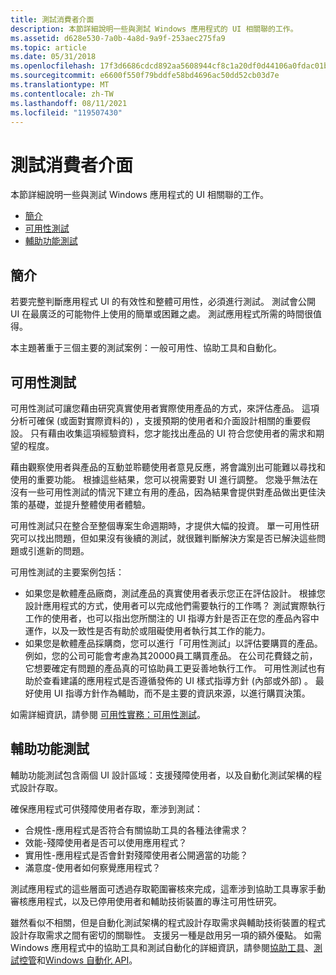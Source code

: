 ```yaml
---
title: 測試消費者介面
description: 本節詳細說明一些與測試 Windows 應用程式的 UI 相關聯的工作。
ms.assetid: d628e530-7a0b-4a8d-9a9f-253aec275fa9
ms.topic: article
ms.date: 05/31/2018
ms.openlocfilehash: 17f3d6686cdcd892aa5608944cf8c1a20df0d44106a0fdac01b2bbbd855fe523
ms.sourcegitcommit: e6600f550f79bddfe58bd4696ac50dd52cb03d7e
ms.translationtype: MT
ms.contentlocale: zh-TW
ms.lasthandoff: 08/11/2021
ms.locfileid: "119507430"
---
```

# <a name="testing-a-user-interface"></a>測試消費者介面

本節詳細說明一些與測試 Windows 應用程式的 UI 相關聯的工作。

-   [簡介](#introduction)
-   [可用性測試](#usability-testing)
-   [輔助功能測試](#accessibility-testing)

## <a name="introduction"></a>簡介

若要完整判斷應用程式 UI 的有效性和整體可用性，必須進行測試。 測試會公開 UI 在最廣泛的可能物件上使用的簡單或困難之處。 測試應用程式所需的時間很值得。

本主題著重于三個主要的測試案例：一般可用性、協助工具和自動化。

## <a name="usability-testing"></a>可用性測試

可用性測試可讓您藉由研究真實使用者實際使用產品的方式，來評估產品。 這項分析可確保 (或面對實際資料的) ，支援預期的使用者和介面設計相關的重要假設。 只有藉由收集這項經驗資料，您才能找出產品的 UI 符合您使用者的需求和期望的程度。

藉由觀察使用者與產品的互動並聆聽使用者意見反應，將會識別出可能難以尋找和使用的重要功能。 根據這些結果，您可以視需要對 UI 進行調整。 您幾乎無法在沒有一些可用性測試的情況下建立有用的產品，因為結果會提供對產品做出更佳決策的基礎，並提升整體使用者體驗。

可用性測試只在整合至整個專案生命週期時，才提供大幅的投資。 單一可用性研究可以找出問題，但如果沒有後續的測試，就很難判斷解決方案是否已解決這些問題或引進新的問題。

可用性測試的主要案例包括：

-   如果您是軟體產品廠商，測試產品的真實使用者表示您正在評估設計。 根據您設計應用程式的方式，使用者可以完成他們需要執行的工作嗎？ 測試實際執行工作的使用者，也可以指出您所關注的 UI 指導方針是否正在您的產品內容中運作，以及一致性是否有助於或阻礙使用者執行其工作的能力。
-   如果您是軟體產品採購商，您可以進行「可用性測試」以評估要購買的產品。 例如，您的公司可能會考慮為其20000員工購買產品。 在公司花費錢之前，它想要確定有問題的產品真的可協助員工更妥善地執行工作。 可用性測試也有助於查看建議的應用程式是否遵循發佈的 UI 樣式指導方針 (內部或外部) 。 最好使用 UI 指導方針作為輔助，而不是主要的資訊來源，以進行購買決策。

如需詳細資訊，請參閱 [可用性實務：可用性測試](/archive/msdn-magazine/2009/brownfield/usability-in-practice-usability-testing)。

## <a name="accessibility-testing"></a>輔助功能測試

輔助功能測試包含兩個 UI 設計區域：支援殘障使用者，以及自動化測試架構的程式設計存取。

確保應用程式可供殘障使用者存取，牽涉到測試：

-   合規性-應用程式是否符合有關協助工具的各種法律需求？
-   效能-殘障使用者是否可以使用應用程式？
-   實用性-應用程式是否會針對殘障使用者公開適當的功能？
-   滿意度-使用者如何察覺應用程式？

測試應用程式的這些層面可透過存取範圍審核來完成，這牽涉到協助工具專家手動審核應用程式，以及已停用使用者和輔助技術裝置的專注可用性研究。

雖然看似不相關，但是自動化測試架構的程式設計存取需求與輔助技術裝置的程式設計存取需求之間有密切的關聯性。 支援另一種是啟用另一項的額外優點。 如需 Windows 應用程式中的協助工具和測試自動化的詳細資訊，請參閱[協助工具](/windows/desktop/accessibility)、[測試控管](/windows/desktop/WinAuto/testing-tools)和[Windows 自動化 API](/windows/desktop/WinAuto/windows-automation-api-portal)。

 

 